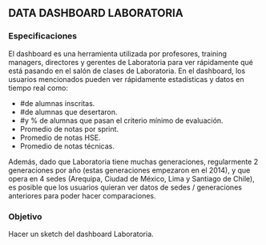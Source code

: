 ## DATA DASHBOARD LABORATORIA  

### Especificaciones  

El dashboard es una herramienta utilizada por profesores, training managers, directores y gerentes de Laboratoria para ver rápidamente qué está pasando en el salón de clases de Laboratoria. En el dashboard, los usuarios mencionados pueden ver rápidamente estadísticas y datos en tiempo real como:

- #de alumnas inscritas.
- #de alumnas que desertaron.
- #y % de alumnas que pasan el criterio mínimo de evaluación.
- Promedio de notas por sprint.
- Promedio de notas HSE.
- Promedio de notas técnicas.  

Además, dado que Laboratoria tiene muchas generaciones, regularmente 2 generaciones por año (estas generaciones empezaron en el 2014), y que opera en 4 sedes (Arequipa, Ciudad de México, Lima y Santiago de Chile), es posible que los usuarios quieran ver datos de sedes / generaciones anteriores para poder hacer comparaciones.  

### Objetivo  

Hacer un sketch del dashboard Laboratoria.
